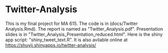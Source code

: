 # Twitter-Analysis
This is my final project for MA 615.
The code is in (docs/Twitter Analysis.Rmd).
The report is named as "Twitter_Analysis.pdf".
Presentation slides is in "Twitter_Analysis_Presentation_reduced.html".
Here is the shiny app script: "shiny_tweet_text.R".
It is also avilable online at https://shuyij.shinyapps.io/twitter-analysis/
